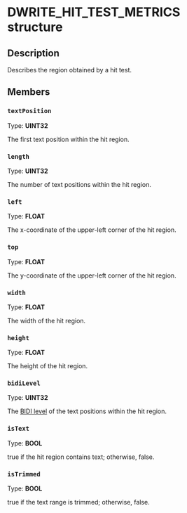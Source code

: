 # DWRITE_HIT_TEST_METRICS structure

## Description

Describes the region obtained by a hit test.

## Members

### `textPosition`

Type: **UINT32**

The first text position within the hit region.

### `length`

Type: **UINT32**

The number of text positions within the hit region.

### `left`

Type: **FLOAT**

The x-coordinate of the upper-left corner of the hit region.

### `top`

Type: **FLOAT**

The y-coordinate of the upper-left corner of the hit region.

### `width`

Type: **FLOAT**

The width of the hit region.

### `height`

Type: **FLOAT**

The height of the hit region.

### `bidiLevel`

Type: **UINT32**

The [BIDI level](https://learn.microsoft.com/windows/win32/api/dwrite/nf-dwrite-idwritetextanalyzer-analyzebidi) of the text positions within the hit region.

### `isText`

Type: **BOOL**

true if the hit region contains text; otherwise, false.

### `isTrimmed`

Type: **BOOL**

true if the text range is trimmed; otherwise, false.